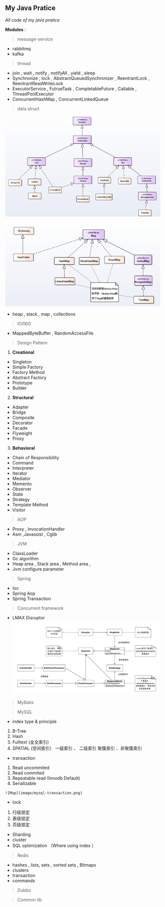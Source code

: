 ## My Java Pratice

   _All code of my java pratice_

**Modules** :

 > message-service  
   *  rabbitmq
   *  kafka

 > thread
   *  join , wait , notify , notifyAll , yield , sleep
   * Synchronize , lock , AbstractQueuedSynchronizer , ReentrantLock , ReentrantReadWriteLock
   * ExecutorService , FutrueTask , CompletableFuture , Callable , ThreadPoolExecutor
   * ConcurrentHashMap , ConcurrentLinkedQueue

 > data struct

   ![Collection](image/collection.png)

   ![Map](image/map.png)

   * heap , stack , map , collections

 > IO/NIO
   * MappedByteBuffer , RandomAccessFile

 > Design Pattern

   1. **Creational**
   * Singleton
   * Simple Factory
   * Factory Method
   * Abstract Factory
   * Prototype
   * Builder

   2. **Structural**
   * Adapter
   * Bridge
   * Composite
   * Decorator
   * Facade
   * Flyweight
   * Proxy

   3. **Behavioral**
   * Chain of Responsibility
   * Command
   * Interpreter
   * Iterator
   * Mediator
   * Memento
   * Observer
   * State
   * Strategy
   * Template Method
   * Visitor

 > AOP
   * Proxy , InvocationHandler
   * Asm ,Javassist , Cglib

 > JVM
   * ClassLoader
   * Gc algorithm
   * Heap area , Stack area , Method area ,
   * Jvm configure parameter

 > Spring
   *  Ioc
   *  Spring Aop
   *  Spring Transaction

 > Concurrent framework
   * LMAX Disruptor
        ![disruptor](image/disruptor.png)

 > MyBatis


 > MySQL

   *  index type & principle
   1. B-Tree
   2. Hash
   3. Fulltext (全文索引)
   4. SPATIAL  (空间索引）
   一级索引 、 二级索引
   聚簇索引 、非聚簇索引

   * transaction
   1. Read uncommited
   2. Read commited
   3. Repeatable read (Innodb Default)
   4. Serializable

    ![Map](image/mysql-transaction.png)

   * lock
   1. 行级锁定
   2. 表级锁定
   3. 页级锁定

   * Sharding
   * cluster
   * SQL optimization （Where using index ）


 > Redis
   * hashes , lists, sets , sorted sets , Bitmaps
   * clusters
   * transaction
   * commands


 > Dubbo


 > Common lib